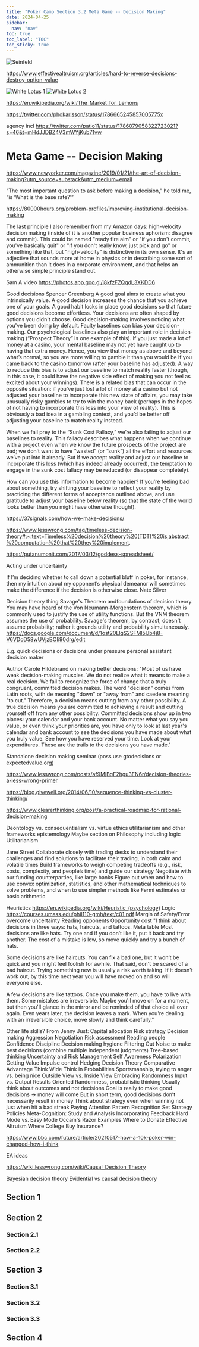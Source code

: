 ```yaml
---
title: "Poker Camp Section 3.2 Meta Game -- Decision Making"
date: 2024-04-25
sidebar:
  nav: "nav"
toc: true
toc_label: "TOC"
toc_sticky: true
---
```

![Seinfeld](./assets/decision-making/seinfeld.png)

https://www.effectivealtruism.org/articles/hard-to-reverse-decisions-destroy-option-value

![White Lotus 1](./assets/decision-making/whitelotus1.png)
![White Lotus 2](./assets/decision-making/whitelotus2.png)

https://en.wikipedia.org/wiki/The_Market_for_Lemons 

https://twitter.com/phokarlsson/status/1786665245857005775x

agency incl https://twitter.com/patio11/status/1786079058322723021?s=46&t=mHdJJDBZ4V3mWYjKub71vw

# Meta Game -- Decision Making
https://www.newyorker.com/magazine/2019/01/21/the-art-of-decision-making?utm_source=substack&utm_medium=email 

“The most important question to ask before making a decision,” he told me, “is ‘What is the base rate?’”



https://80000hours.org/problem-profiles/improving-institutional-decision-making 

The last principle I also remember from my Amazon days: high-velocity decision making (inside of it is another popular business aphorism: disagree and commit). This could be named "ready fire aim" or "if you don't commit, you've basically quit" or "if you don't really know, just pick and go" or something like that, but "high-velocity" is distinctive in its own sense. It's an adjective that sounds more at home in physics or in describing some sort of ammunition than it does in a corporate environment, and that helps an otherwise simple principle stand out.


Sam A video https://photos.app.goo.gl/i8kfzFZQqdL3XKDD6 


Good decisions Spencer Greenberg
A good goal aims to create what you intrinsically value.
A good decision increases the chance that you achieve one of your goals.
A good habit locks in place good decisions so that future good decisions become effortless.
Your decisions are often shaped by options you didn't choose. 
Good decision-making involves noticing what you've been doing by default.
Faulty baselines can bias your decision-making.
Our psychological baselines also play an important role in decision-making (“Prospect Theory” is one example of this). If you just made a lot of money at a casino, your mental baseline may not yet have caught up to having that extra money. Hence, you view that money as above and beyond what’s normal, so you are more willing to gamble it than you would be if you came back to the casino tomorrow (after your baseline has adjusted). A way to reduce this bias is to adjust our baseline to match reality faster (though, in this case, it could have the negative side effect of making you not feel as excited about your winnings). 
There is a related bias that can occur in the opposite situation: if you’ve just lost a lot of money at a casino but not adjusted your baseline to incorporate this new state of affairs, you may take unusually risky gambles to try to win the money back (perhaps in the hopes of not having to incorporate this loss into your view of reality). This is obviously a bad idea in a gambling context, and you’d be better off adjusting your baseline to match reality instead. 


When we fall prey to the “Sunk Cost Fallacy,” we’re also failing to adjust our baselines to reality. This fallacy describes what happens when we continue with a project even when we know the future prospects of the project are bad; we don’t want to have “wasted” (or “sunk”) all the effort and resources we’ve put into it already. But if we accept reality and adjust our baseline to incorporate this loss (which has indeed already occurred), the temptation to engage in the sunk cost fallacy may be reduced (or disappear completely).


How can you use this information to become happier?
If you’re feeling bad about something, try shifting your baseline to reflect your reality by practicing the different forms of acceptance outlined above, and use gratitude to adjust your baseline below reality (so that the state of the world looks better than you might have otherwise thought). 


https://37signals.com/how-we-make-decisions/ 

https://www.lesswrong.com/tag/timeless-decision-theory#:~:text=Timeless%20decision%20theory%20(TDT)%20is,abstract%20computation%20that%20they%20implement.

https://putanumonit.com/2017/03/12/goddess-spreadsheet/ 


Acting under uncertainty

If I’m deciding whether to call down a potential bluff in poker, for instance, then my intuition about my opponent’s physical demeanor will sometimes make the difference if the decision is otherwise close.
Nate Silver 


Decision theory thing
Savage's Theorem andfoundations of decision theory. 
You may have heard of the Von Neumann-Morgenstern theorem, which is commonly used to justify the use of utility functions.  But the VNM theorem assumes the use of probability.  Savage's theorem, by contrast, doesn't assume probability; rather it grounds utility and probability simultaneously.
https://docs.google.com/document/d/1ost20LlqS2SFMl5Ub4j8-V6VDoD58wUVjzBOIi90drg/edit 

E.g. quick decisions or decisions under pressure 
personal assistant decision maker 

Author Carole Hildebrand on making better decisions:
"Most of us have weak decision-making muscles. We do not realize what it means to make a real decision. We fail to recognize the force of change that a truly congruent, committed decision makes.
The word "decision" comes from Latin roots, with de meaning "down" or "away from" and caedere meaning "to cut." Therefore, a decision means cutting from any other possibility. A true decision means you are committed to achieving a result and cutting yourself off from any other possibility.
Committed decisions show up in two places: your calendar and your bank account. No matter what you say you value, or even think your priorities are, you have only to look at last year's calendar and bank account to see the decisions you have made about what you truly value.
See how you have reserved your time. Look at your expenditures. Those are the trails to the decisions you have made."


Standalone decision making seminar (poss use gtodecisions or expectedvalue.org) 

https://www.lesswrong.com/posts/af9MjBqF2hgu3EN6r/decision-theories-a-less-wrong-primer

https://blog.givewell.org/2014/06/10/sequence-thinking-vs-cluster-thinking/

https://www.clearerthinking.org/post/a-practical-roadmap-for-rational-decision-making 

Deontology vs. consequentialism vs. virtue ethics
utilitarianism and other frameworks
epistemology 
Maybe section on Philosophy including logic 
Utilitarianism


Jane Street
Collaborate closely with trading desks to understand their challenges and find solutions to facilitate their trading, in both calm and volatile times
Build frameworks to weigh competing tradeoffs (e.g., risk, costs, complexity, and people’s time) and guide our strategy
Negotiate with our funding counterparties, like large banks
Figure out when and how to use convex optimization, statistics, and other mathematical techniques to solve problems, and when to use simpler methods like Fermi estimates or basic arithmetic

Heuristics
https://en.wikipedia.org/wiki/Heuristic_(psychology) 
Logic https://courses.umass.edu/phil110-gmh/text/c01.pdf 
Margin of Safety/Error	
overcome uncertainty
Reading opponents
Opportunity cost 
"I think about decisions in three ways: hats, haircuts, and tattoos.
Meta table
Most decisions are like hats. Try one and if you don’t like it, put it back and try another. The cost of a mistake is low, so move quickly and try a bunch of hats.


Some decisions are like haircuts. You can fix a bad one, but it won’t be quick and you might feel foolish for awhile. That said, don't be scared of a bad haircut. Trying something new is usually a risk worth taking. If it doesn't work out, by this time next year you will have moved on and so will everyone else.


A few decisions are like tattoos. Once you make them, you have to live with them. Some mistakes are irreversible. Maybe you'll move on for a moment, but then you'll glance in the mirror and be reminded of that choice all over again. Even years later, the decision leaves a mark. When you're dealing with an irreversible choice, move slowly and think carefully."


Other life skills?
From Jenny Just: 
Capital allocation
Risk strategy
Decision making 
Aggression
Negotiation 
Risk assessment 
Reading people 
Confidence
Discipline 
Decision making hygiene
Filtering Out Noise to make best decisions (combine multiple independent judgments)
Tree-based thinking 
Uncertainty and Risk Management
Self Awareness
Polarization
Getting Value
Impulse control
Hedging
Decision Theory
Comparative Advantage
Think Wide
Think in Probabilities
Sportsmanship, trying to anger vs. being nice
Outside View vs. Inside View
Embracing Randomness
Input vs. Output Results Oriented
Randomness, probabilistic thinking
Usually think about outcomes and not decisions
Goal is really to make good decisions → money will come
But in short term, good decisions don’t necessarily result in money
Think about strategy even when winning not just when hit a bad streak
Paying Attention
Pattern Recognition
Set Strategy Policies
Meta-Cognition: Study and Analysis
Incorporating Feedback
Hard Mode vs. Easy Mode
Occam's Razor
Examples
Where to Donate
Effective Altruism
Where College
Buy Insurance?


https://www.bbc.com/future/article/20210517-how-a-10k-poker-win-changed-how-i-think  

EA ideas

https://wiki.lesswrong.com/wiki/Causal_Decision_Theory

Bayesian decision theory 
Evidential vs causal decision theory

## Section 1

## Section 2
### Section 2.1
### Section 2.2


## Section 3
### Section 3.1
### Section 3.2
### Section 3.3

## Section 4
